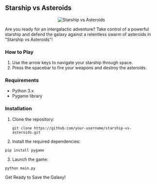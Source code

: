 ## Starship vs Asteroids 
<p align="center">
<img src="https://i.ibb.co/NYFSs6f/Screenshot-from-2023-05-12-13-20-32.png" alt="Starship vs Asteroids">
 </p>
 
Are you ready for an intergalactic adventure? Take control of a powerful starship and defend the galaxy against a relentless swarm of asteroids in "Starship vs Asteroids"!

### How to Play

1. Use the arrow keys to navigate your starship through space.
2. Press the spacebar to fire your weapons and destroy the asteroids.

### Requirements

- Python 3.x
- Pygame library

### Installation

1. Clone the repository:

   ```
   git clone https://github.com/your-username/starship-vs-asteroids.git
   ```
2. Install the required dependencies:

```
pip install pygame
```

3. Launch the game:
```
python main.py
```

Get Ready to Save the Galaxy!


   
   
